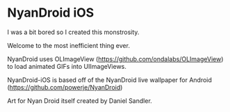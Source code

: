 NyanDroid iOS
=============

I was a bit bored so I created this monstrosity.

Welcome to the most inefficient thing ever.

NyanDroid uses OLImageView (https://github.com/ondalabs/OLImageView) to load animated GIFs into UIImageViews.

NyanDroid-iOS is based off of the NyanDroid live wallpaper for Android (https://github.com/powerje/NyanDroid)

Art for Nyan Droid itself created by Daniel Sandler.

